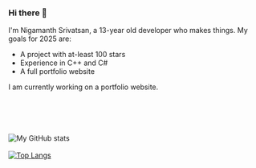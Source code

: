 ### Hi there 👋

I'm Nigamanth Srivatsan, a 13-year old developer who makes things. 
My goals for 2025 are:

* A project with at-least 100 stars
* Experience in C++ and C#
* A full portfolio website

I am currently working on a portfolio website. <br> <br><br><br><br><br>
![My GitHub stats](https://github-readme-stats.vercel.app/api?username=nigamanthsrivatsan&count_private=true&theme=nightowl)
<br> <br>
[![Top Langs](https://github-readme-stats.vercel.app/api/top-langs/?username=nigamanthsrivatsan&theme=nightowl)](https://github.com/anuraghazra/github-readme-stats)

